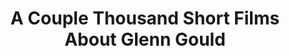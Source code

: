 ---
ee_id: '41'
site: '1'
type: '2'
long_id: 2007-006 A Couple Thousand Short Films About Glenn Gould
url: 2007-006-a-couple-thousand-short-films-about-glenn-gould
year: '2007'
medium: Dual channel video
commission: Film and Video Umbrella
add_credit:
dims:
pitch: "<p>​Goldberg Variation #1 re-constructed using Youtube vidz.</p>"
ps: "<p>​This was the first in a series of three different vidz I ended up making
  which tied together different utube videos using software I made called Gould Pro.
  2 b honest I was hoping for a meme hit! So why I made the first one dual channel
  I have no idea (aka, not really the utube format). The second, and third one ended
  up better in this respect. </p>"
live_url:
related: |-
  [52] 2009-003 Drei Klavierstücke op. 11 - dreiklavierstucke
  [101] 2011-022 Paganini Caprice No. 5 - 2011-022-paganini-caprice-no-5
title: A Couple Thousand Short Films About Glenn Gould
youtube:
imgs: "{filedir_1}gould-2007-006-install-1-database-NGCA.jpg"
subheading:
year2: '2007'
download:
add_credits:
related_code:
! '':
layout: things-i-made
---